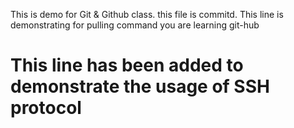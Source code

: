 This is demo for Git & Github class.
 this file is commitd.
 This line is demonstrating for pulling command
  you are learning git-hub
# This line has been added to demonstrate the usage of SSH protocol
